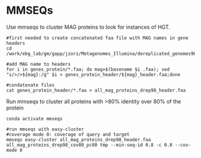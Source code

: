 # MMSEQs

Use mmseqs to cluster MAG proteins to look for instances of HGT. 

```
#first needed to create concatenated faa file with MAG names in gene headers
cd /work/ebg_lab/gm/gapp/jzorz/Metagenomes_Illumina/dereplicated_genomes98/drep98_proteins/

#add MAG name to headers
for i in genes_protein/*.faa; do mag=$(basename $i .faa); sed "s/>/>${mag}:/g" $i > genes_protein_header/${mag}_header.faa;done

#condatenate files
cat genes_protein_header/*.faa > all_mag_proteins_drep98_header.faa

```

Run mmseqs to cluster all proteins with >80% identity over 80% of the protein
```
conda activate mmseqs

#run mmseqs with easy-cluster
#coverage mode 0: coverage of query and target
mmseqs easy-cluster all_mag_proteins_drep98_header.faa all_mag_proteins_drep98_cov80_pc80 tmp --min-seq-id 0.8 -c 0.8 --cov-mode 0


```


